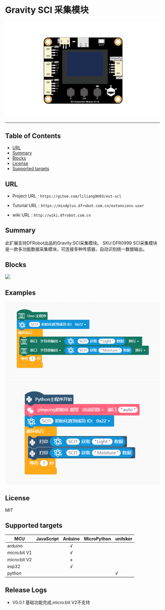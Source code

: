 # Gravity SCI 采集模块


![](./arduinoC/_images/featured.png)

---------------------------------------------------------

## Table of Contents

* [URL](#url)
* [Summary](#summary)
* [Blocks](#blocks)
* [License](#license)
* [Supported targets](#Supportedtargets)

## URL
* Project URL : ```https://gitee.com/liliang9693/ext-scl```

* Tutorial URL : ```https://mindplus.dfrobot.com.cn/extensions-user```

* wiki URL : ```http://wiki.dfrobot.com.cn```



## Summary
此扩展支持DFRobot出品的Gravity:SCI采集模块。
SKU:DFR0999 SCI采集模块是一款多功能数据采集模块，可连接多种传感器，自动识别统一数据输出。

## Blocks

![](./arduinoC/_images/blocks.png)



## Examples

![](./arduinoC/_images/example.png)  
![](./python/_images/example.png)  

## License

MIT

## Supported targets

MCU                | JavaScript    | Arduino   | MicroPython    | unihiker
------------------ | :----------: | :----------: | :---------: | -----
arduino        |             |        √      |             | 
micro:bit V1       |             |       √       |             | 
micro:bit V2      |             |       x       |             | 
esp32        |             |        √      |             | 
python        |             |              |             |  √

## Release Logs
* V0.0.1  基础功能完成,micro:bit V2不支持

